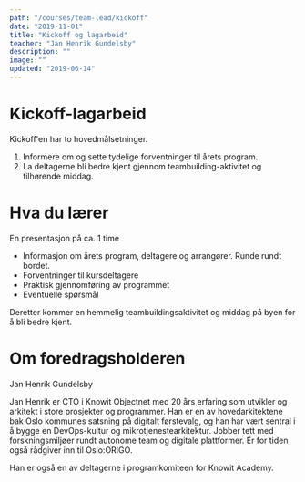 ```yaml
---
path: "/courses/team-lead/kickoff"
date: "2019-11-01"
title: "Kickoff og lagarbeid"
teacher: "Jan Henrik Gundelsby"
description: ""
image: ""
updated: "2019-06-14"
---
```


# Kickoff-lagarbeid

Kickoff'en har to hovedmålsetninger.

1. Informere om og sette tydelige forventninger til årets program.
1. La deltagerne bli bedre kjent gjennom teambuilding-aktivitet og tilhørende
   middag.

# Hva du lærer

En presentasjon på ca. 1 time

- Informasjon om årets program, deltagere og arrangører. Runde rundt bordet.
- Forventninger til kursdeltagere
- Praktisk gjennomføring av programmet
- Eventuelle spørsmål

Deretter kommer en hemmelig teambuildingsaktivitet og middag på byen for å bli
bedre kjent.

# Om foredragsholderen

Jan Henrik Gundelsby

Jan Henrik er CTO i Knowit Objectnet med 20 års erfaring som utvikler og
arkitekt i store prosjekter og programmer. Han er en av hovedarkitektene bak
Oslo kommunes satsning på digitalt førstevalg, og han har vært sentral i å
bygge en DevOps-kultur og mikrotjenestearkitektur. Jobber tett med
forskningsmiljøer rundt autonome team og digitale plattformer. Er for tiden
også rådgiver inn til Oslo:ORIGO.

Han er også en av deltagerne i programkomiteen for Knowit Academy.
